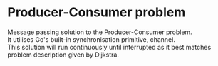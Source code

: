 # Producer-Consumer problem
Message passing solution to the Producer-Consumer problem.  
It utilises Go's built-in synchronisation primitive, channel.  
This solution will run continuously until interrupted as it best matches problem description given by Dijkstra.

